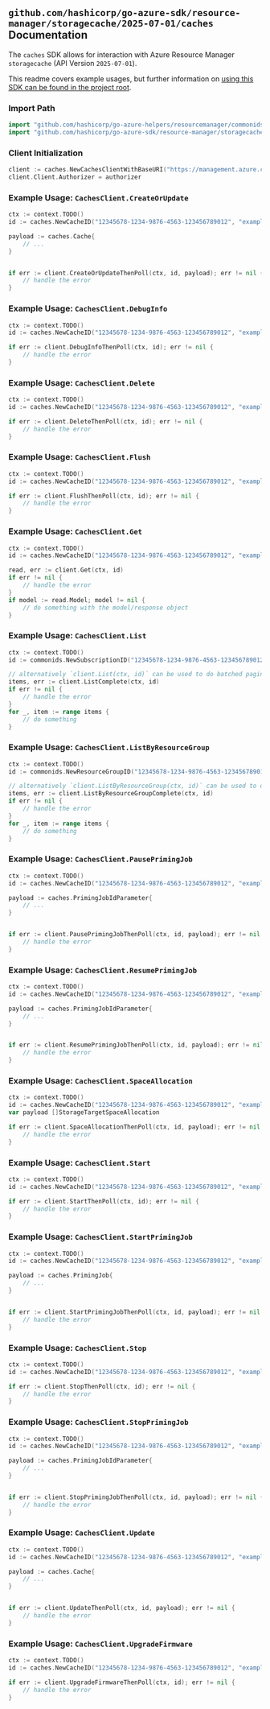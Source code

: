 
## `github.com/hashicorp/go-azure-sdk/resource-manager/storagecache/2025-07-01/caches` Documentation

The `caches` SDK allows for interaction with Azure Resource Manager `storagecache` (API Version `2025-07-01`).

This readme covers example usages, but further information on [using this SDK can be found in the project root](https://github.com/hashicorp/go-azure-sdk/tree/main/docs).

### Import Path

```go
import "github.com/hashicorp/go-azure-helpers/resourcemanager/commonids"
import "github.com/hashicorp/go-azure-sdk/resource-manager/storagecache/2025-07-01/caches"
```


### Client Initialization

```go
client := caches.NewCachesClientWithBaseURI("https://management.azure.com")
client.Client.Authorizer = authorizer
```


### Example Usage: `CachesClient.CreateOrUpdate`

```go
ctx := context.TODO()
id := caches.NewCacheID("12345678-1234-9876-4563-123456789012", "example-resource-group", "cacheName")

payload := caches.Cache{
	// ...
}


if err := client.CreateOrUpdateThenPoll(ctx, id, payload); err != nil {
	// handle the error
}
```


### Example Usage: `CachesClient.DebugInfo`

```go
ctx := context.TODO()
id := caches.NewCacheID("12345678-1234-9876-4563-123456789012", "example-resource-group", "cacheName")

if err := client.DebugInfoThenPoll(ctx, id); err != nil {
	// handle the error
}
```


### Example Usage: `CachesClient.Delete`

```go
ctx := context.TODO()
id := caches.NewCacheID("12345678-1234-9876-4563-123456789012", "example-resource-group", "cacheName")

if err := client.DeleteThenPoll(ctx, id); err != nil {
	// handle the error
}
```


### Example Usage: `CachesClient.Flush`

```go
ctx := context.TODO()
id := caches.NewCacheID("12345678-1234-9876-4563-123456789012", "example-resource-group", "cacheName")

if err := client.FlushThenPoll(ctx, id); err != nil {
	// handle the error
}
```


### Example Usage: `CachesClient.Get`

```go
ctx := context.TODO()
id := caches.NewCacheID("12345678-1234-9876-4563-123456789012", "example-resource-group", "cacheName")

read, err := client.Get(ctx, id)
if err != nil {
	// handle the error
}
if model := read.Model; model != nil {
	// do something with the model/response object
}
```


### Example Usage: `CachesClient.List`

```go
ctx := context.TODO()
id := commonids.NewSubscriptionID("12345678-1234-9876-4563-123456789012")

// alternatively `client.List(ctx, id)` can be used to do batched pagination
items, err := client.ListComplete(ctx, id)
if err != nil {
	// handle the error
}
for _, item := range items {
	// do something
}
```


### Example Usage: `CachesClient.ListByResourceGroup`

```go
ctx := context.TODO()
id := commonids.NewResourceGroupID("12345678-1234-9876-4563-123456789012", "example-resource-group")

// alternatively `client.ListByResourceGroup(ctx, id)` can be used to do batched pagination
items, err := client.ListByResourceGroupComplete(ctx, id)
if err != nil {
	// handle the error
}
for _, item := range items {
	// do something
}
```


### Example Usage: `CachesClient.PausePrimingJob`

```go
ctx := context.TODO()
id := caches.NewCacheID("12345678-1234-9876-4563-123456789012", "example-resource-group", "cacheName")

payload := caches.PrimingJobIdParameter{
	// ...
}


if err := client.PausePrimingJobThenPoll(ctx, id, payload); err != nil {
	// handle the error
}
```


### Example Usage: `CachesClient.ResumePrimingJob`

```go
ctx := context.TODO()
id := caches.NewCacheID("12345678-1234-9876-4563-123456789012", "example-resource-group", "cacheName")

payload := caches.PrimingJobIdParameter{
	// ...
}


if err := client.ResumePrimingJobThenPoll(ctx, id, payload); err != nil {
	// handle the error
}
```


### Example Usage: `CachesClient.SpaceAllocation`

```go
ctx := context.TODO()
id := caches.NewCacheID("12345678-1234-9876-4563-123456789012", "example-resource-group", "cacheName")
var payload []StorageTargetSpaceAllocation

if err := client.SpaceAllocationThenPoll(ctx, id, payload); err != nil {
	// handle the error
}
```


### Example Usage: `CachesClient.Start`

```go
ctx := context.TODO()
id := caches.NewCacheID("12345678-1234-9876-4563-123456789012", "example-resource-group", "cacheName")

if err := client.StartThenPoll(ctx, id); err != nil {
	// handle the error
}
```


### Example Usage: `CachesClient.StartPrimingJob`

```go
ctx := context.TODO()
id := caches.NewCacheID("12345678-1234-9876-4563-123456789012", "example-resource-group", "cacheName")

payload := caches.PrimingJob{
	// ...
}


if err := client.StartPrimingJobThenPoll(ctx, id, payload); err != nil {
	// handle the error
}
```


### Example Usage: `CachesClient.Stop`

```go
ctx := context.TODO()
id := caches.NewCacheID("12345678-1234-9876-4563-123456789012", "example-resource-group", "cacheName")

if err := client.StopThenPoll(ctx, id); err != nil {
	// handle the error
}
```


### Example Usage: `CachesClient.StopPrimingJob`

```go
ctx := context.TODO()
id := caches.NewCacheID("12345678-1234-9876-4563-123456789012", "example-resource-group", "cacheName")

payload := caches.PrimingJobIdParameter{
	// ...
}


if err := client.StopPrimingJobThenPoll(ctx, id, payload); err != nil {
	// handle the error
}
```


### Example Usage: `CachesClient.Update`

```go
ctx := context.TODO()
id := caches.NewCacheID("12345678-1234-9876-4563-123456789012", "example-resource-group", "cacheName")

payload := caches.Cache{
	// ...
}


if err := client.UpdateThenPoll(ctx, id, payload); err != nil {
	// handle the error
}
```


### Example Usage: `CachesClient.UpgradeFirmware`

```go
ctx := context.TODO()
id := caches.NewCacheID("12345678-1234-9876-4563-123456789012", "example-resource-group", "cacheName")

if err := client.UpgradeFirmwareThenPoll(ctx, id); err != nil {
	// handle the error
}
```
